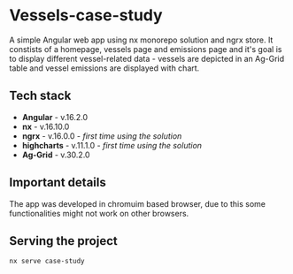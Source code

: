 # Vessels-case-study
A simple Angular web app using nx monorepo solution and ngrx store. It constists of a homepage, vessels page and emissions page and it's goal is to display different vessel-related data - vessels are depicted in an Ag-Grid table and vessel emissions are displayed with chart.

## Tech stack
- **Angular** - v.16.2.0
- **nx** - v.16.10.0
- **ngrx** - v.16.0.0 - _first time using the solution_
- **highcharts** - v.11.1.0 - _first time using the solution_
- **Ag-Grid** - v.30.2.0

## Important details
The app was developed in chromuim based browser, due to this some functionalities might not work on other browsers.

## Serving the project
```
nx serve case-study
```
